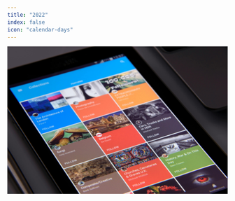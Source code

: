 ```yaml
---
title: "2022"
index: false
icon: "calendar-days"
---
```


![](/assets/image/news.jpg)

<Catalog hideHeading=True />
